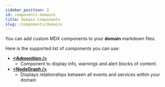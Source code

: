 ```yaml
---
sidebar_position: 3
id: components-domains
title: Domain Components
slug: /components/domains
---  
```


You can add custom MDX components to your **domain** markdown files.

Here is the supported list of components you can use:

- **[\<Admonition /\>](/docs/components/overview#admonition-)**
    - Component to display info, warnings and alert blocks of content.
- **[\<NodeGraph /\>](/docs/components/overview#nodegraph-)**
    - Displays relationships between all events and services within your domain

